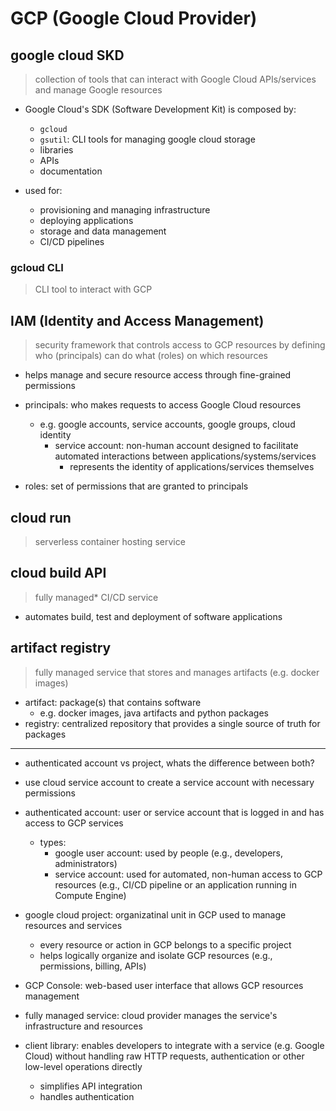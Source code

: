 
# GCP (Google Cloud Provider)

## google cloud SKD

> collection of tools that can interact with Google Cloud APIs/services and manage Google resources

- Google Cloud's SDK (Software Development Kit) is composed by:
  - `gcloud`
  - `gsutil`: CLI tools for managing google cloud storage
  - libraries
  - APIs
  - documentation

- used for:
  - provisioning and managing infrastructure
  - deploying applications
  - storage and data management
  - CI/CD pipelines

### gcloud CLI

> CLI tool to interact with GCP

## IAM (Identity and Access Management)

> security framework that controls access to GCP resources by defining who (principals) can do what (roles) on which resources

- helps manage and secure resource access through fine-grained permissions

- principals: who makes requests to access Google Cloud resources
  - e.g. google accounts, service accounts, google groups, cloud identity
    - service account: non-human account designed to facilitate automated interactions between applications/systems/services
      - represents the identity of applications/services themselves
- roles: set of permissions that are granted to principals

## cloud run

> serverless container hosting service

## cloud build API

> fully managed* CI/CD service

- automates build, test and deployment of software applications

## artifact registry

> fully managed service that stores and manages artifacts (e.g. docker images)

- artifact: package(s) that contains software
  - e.g. docker images, java artifacts and python packages
- registry: centralized repository that provides a single source of truth for packages

---

- authenticated account vs project, whats the difference between both?
- use cloud service account to create a service account with necessary permissions

- authenticated account: user or service account that is logged in and has access to GCP services
  - types:
    - google user account: used by people (e.g., developers, administrators)
    - service account: used for automated, non-human access to GCP resources (e.g., CI/CD pipeline or an application running in Compute Engine)
- google cloud project: organizatinal unit in GCP used to manage resources and services
  - every resource or action in GCP belongs to a specific project
  - helps logically organize and isolate GCP resources (e.g., permissions, billing, APIs)
- GCP Console: web-based user interface that allows GCP resources management
- fully managed service: cloud provider manages the service's infrastructure and resources
- client library: enables developers to integrate with a service (e.g. Google Cloud) without handling raw HTTP requests, authentication or other low-level operations directly
  - simplifies API integration
  - handles authentication
